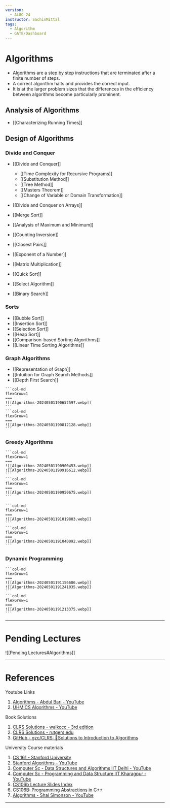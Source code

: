 ```yaml
---
version:
  - ALGO-24
instructor: SachinMittal
tags:
  - Algorithm
  - GATE/Dashboard
---
```

# Algorithms
- Algorithms are a step by step instructions that are terminated after a finite number of steps.
- A correct algorithm halts and provides the correct input.
- It is at the larger problem sizes that the differences in the efficiency between algorithms become particularly prominent.

## Analysis of Algorithms
- [[Characterizing Running Times]]

## Design of Algorithms

### Divide and Conquer
- [[Divide and Conquer]]
	- [[Time Complexity for Recursive Programs]]
	- [[Substitution Method]]
	- [[Tree Method]]
	- [[Masters Theorem]]
	- [[Change of Variable or Domain Transformation]]

- [[Divide and Conquer on Arrays]]
- [[Merge Sort]]
- [[Analysis of Maximum and Minimum]]
- [[Counting Inversion]]
- [[Closest Pairs]]
- [[Exponent of a Number]]
- [[Matrix Multiplication]]
- [[Quick Sort]]
- [[Select Algorithm]]
- [[Binary Search]]

### Sorts
- [[Bubble Sort]]
- [[Insertion Sort]]
- [[Selection Sort]]
- [[Heap Sort]]
- [[Comparison-based Sorting Algorithms]]
- [[Linear Time Sorting Algorithms]]

### Graph Algorithms

- [[Representation of Graph]]
- [[Intuition for Graph Search Methods]]
- [[Depth First Search]]

````col
```col-md
flexGrow=1
===
![[Algorithms-20240501190652597.webp]]
```
```col-md
flexGrow=1
===
![[Algorithms-20240501190812128.webp]]
```
````

### Greedy Algorithms

````col
```col-md
flexGrow=1
===
![[Algorithms-20240501190900453.webp]]
![[Algorithms-20240501190916612.webp]]
```
```col-md
flexGrow=1
===
![[Algorithms-20240501190950675.webp]]
```
````

````col
```col-md
flexGrow=1
===
![[Algorithms-20240501191019803.webp]]
```
```col-md
flexGrow=1
===
![[Algorithms-20240501191040092.webp]]
```
````

### Dynamic Programming

````col
```col-md
flexGrow=1
===
![[Algorithms-20240501191156686.webp]]
![[Algorithms-20240501191241035.webp]]
```
```col-md
flexGrow=1
===
![[Algorithms-20240501191213375.webp]]
```
````


---
# Pending Lectures
![[Pending Lectures#Algorithms]]

---

# References

Youtube Links
1. [Algorithms - Abdul Bari - YouTube](https://www.youtube.com/playlist?list=PLDN4rrl48XKpZkf03iYFl-O29szjTrs_O)
2. [UHMICS Algorithms - YouTube](https://www.youtube.com/playlist?list=PLsynzwEPktKqMdYnMusODoXe8640vwoGy)

Book Solutions
1. [CLRS Solutions - walkccc - 3rd edition](https://walkccc.me/CLRS/)
2. [CLRS Solutions - rutgers.edu](https://sites.math.rutgers.edu/~ajl213/CLRS/CLRS.html)
3. [GitHub - gzc/CLRS: :notebook:Solutions to Introduction to Algorithms](https://github.com/gzc/CLRS)

University Course materials
1. [CS 161 - Stanford University](https://web.stanford.edu/class/archive/cs/cs161/cs161.1204/schedule.html)
2. [Stanford Algorithms - YouTube](https://www.youtube.com/@stanfordalgorithms2264/playlists)
3. [Computer Sc - Data Structures and Algorithms IIT Delhi - YouTube](https://www.youtube.com/playlist?list=PLBF3763AF2E1C572F)
4. [Computer Sc - Programming and Data Structure IIT Kharagpur - YouTube](https://www.youtube.com/playlist?list=PLD9781AC5EBC9FA16)
5. [CS106b Lecture Slides Index](https://web.stanford.edu/class/archive/cs/cs106b/cs106b.1218/lectures/)
6. [CS106B: Programming Abstractions in C++](https://web.stanford.edu/class/archive/cs/cs106b/cs106b.1138/)
7. [Algorithms - Shai Simonson - YouTube](https://www.youtube.com/playlist?list=PLFDnELG9dpVxQCxuD-9BSy2E7BWY3t5Sm)

---
